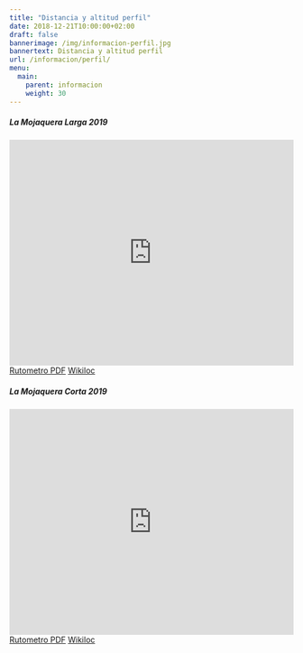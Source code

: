 ```yaml
---
title: "Distancia y altitud perfil"
date: 2018-12-21T10:00:00+02:00
draft: false
bannerimage: /img/informacion-perfil.jpg
bannertext: Distancia y altitud perfil
url: /informacion/perfil/
menu:
  main:
    parent: informacion
    weight: 30
---
```


<div class="row">
    <div class="col-md-6">
        <div class="card mb-3">
            <div class="card-header">
                <h5 class="card-title">La Mojaquera Larga 2019</h5>
            </div>
            <iframe class="card-img" frameBorder="0" scrolling="no" src="https://es.wikiloc.com/wikiloc/spatialArtifacts.do?event=view&id=31301687&measures=on&title=off&near=off&images=off&maptype=H" style="width:100%;height:400px;"></iframe>
            <div class="card-footer">
                <a href="/pdf/rutometro-larga-2019.pdf" class="card-link">Rutometro PDF</a>
                <a href="https://es.wikiloc.com/rutas-mountain-bike/la-mojaquera-2019-31301687" class="card-link">Wikiloc</a>
            </div>
        </div>
    </div>
    <div class="col-md-6">
        <div class="card mb-3">
            <div class="card-header">
                <h5 class="card-title">La Mojaquera Corta 2019</h5>
            </div>
            <iframe class="card-img-top" frameBorder="0" scrolling="no" src="https://es.wikiloc.com/wikiloc/spatialArtifacts.do?event=view&id=31832710&measures=on&title=off&near=off&images=off&maptype=H" style="width:100%;height:400px;"></iframe>
            <div class="card-footer">
                <a href="/pdf/rutometro-corta-2019.pdf" class="card-link">Rutometro PDF</a>
                <a href="https://es.wikiloc.com/rutas-mountain-bike/mojacar-mojacar-31832710" class="card-link">Wikiloc</a>
            </div>
        </div>
    </div>
</div>
